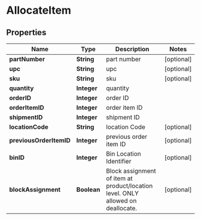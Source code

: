 
# AllocateItem

## Properties
Name | Type | Description | Notes
------------ | ------------- | ------------- | -------------
**partNumber** | **String** | part number |  [optional]
**upc** | **String** | upc |  [optional]
**sku** | **String** | sku |  [optional]
**quantity** | **Integer** | quantity | 
**orderID** | **Integer** | order ID | 
**orderItemID** | **Integer** | order item ID | 
**shipmentID** | **Integer** | shipment ID | 
**locationCode** | **String** | location Code |  [optional]
**previousOrderItemID** | **Integer** | previous order item ID |  [optional]
**binID** | **Integer** | Bin Location Identifier |  [optional]
**blockAssignment** | **Boolean** | Block assignment of item at product/location level. ONLY allowed on deallocate. |  [optional]



